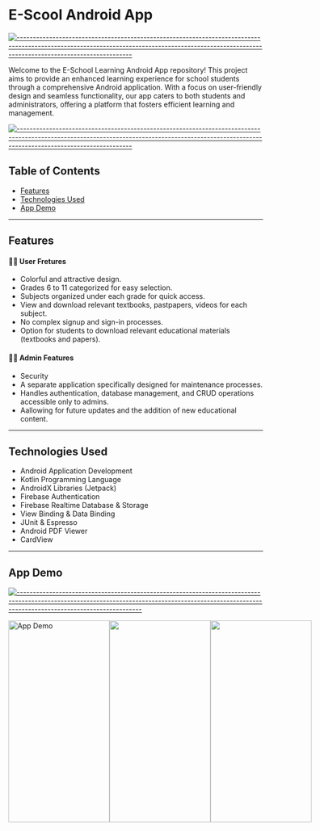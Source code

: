 # E-Scool Android App

[![-----------------------------------------------------------------------------------------------------------------------------------------------------------------------------------------------](
https://raw.githubusercontent.com/andreasbm/readme/master/assets/lines/aqua.png)](https://github.com/BaseMax?tab=repositories)

Welcome to the E-School Learning Android App repository! This project aims to provide an enhanced learning experience for school students through a comprehensive Android application. With a focus on user-friendly design and seamless functionality, our app caters to both students and administrators, offering a platform that fosters efficient learning and management.

[![-----------------------------------------------------------------------------------------------------------------------------------------------------------------------------------------------](
https://raw.githubusercontent.com/andreasbm/readme/master/assets/lines/aqua.png)](https://github.com/BaseMax?tab=repositories)

## Table of Contents

- [Features](#features)
- [Technologies Used](#technologies-used)
- [App Demo](#app-demo)

---

## Features

#### 🙋‍♀️ User Fretures
- Colorful and attractive design.
- Grades 6 to 11 categorized for easy selection.
- Subjects organized under each grade for quick access.
- View and download relevant textbooks, pastpapers, videos for each subject.
- No complex signup and sign-in processes.
-  Option for students to download relevant educational materials (textbooks and papers).

#### 🧑‍💼 Admin Features

- Security
- A separate application specifically designed for maintenance processes.
- Handles authentication, database management, and CRUD operations accessible only to admins.
- Aallowing for future updates and the addition of new educational content.
  
---

## Technologies Used

- Android Application Development
- Kotlin Programming Language
- AndroidX Libraries (Jetpack)
- Firebase Authentication
- Firebase Realtime Database & Storage
- View Binding & Data Binding
- JUnit & Espresso
- Android PDF Viewer
- CardView

---

## App Demo 

[![--------------------------------------------------------------------------------------------------------------------------------------------------------------------------------------------------](
https://raw.githubusercontent.com/andreasbm/readme/master/assets/lines/aqua.png)](https://github.com/BaseMax?tab=repositories)

<div style="display: flex; justify-content: space-between;">
    <img src="https://github.com/Vindyani1999/E-School/assets/145743416/05e1ea31-39e6-4b63-baa1-7e60bd7bffcf" alt="App Demo" width="200" height="400" >
    <img src="https://github.com/Vindyani1999/E-School/assets/145743416/bcaa7bb2-858e-4de8-8ecc-1e428f57fa7a" alt="" width="200" height="400">
    <img src="https://github.com/Vindyani1999/E-School/assets/145743416/bb339029-5d76-4f9b-aade-a4204b76dc02" alt="" width="200" height="400">
</div>



